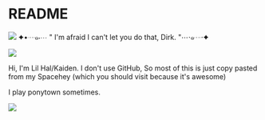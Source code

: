 # README

<img src="https://d2bzx2vuetkzse.cloudfront.net/fit-in/0x450/unshoppable_producs/15171151-217e-4646-b7d3-b940eec0759e.png"/>
✦•┈๑⋅⋯ " I'm afraid I can't let you do that, Dirk. "⋯⋅๑┈·✦ <br>

<img src="https://24.media.tumblr.com/5577781cb0ab139db3b349f9a27792fe/tumblr_mg6ckrztVW1qidv0po1_r1_250.gif"/> <br>

Hi, I'm Lil Hal/Kaiden. I don't use GitHub, So most of this is just copy pasted from my Spacehey (which you should visit because it's awesome)

I play ponytown sometimes. 




<img src="https://d2bzx2vuetkzse.cloudfront.net/fit-in/0x450/unshoppable_producs/15171151-217e-4646-b7d3-b940eec0759e.png"/>
